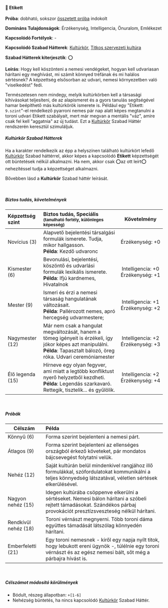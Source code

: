 #### 🔵 Etikett

**Próba**: dobható, sokszor [összetett próba](../020_kepzettsegrendszer.md#%C3%B6sszetett-k%C3%A9pzetts%C3%A9gpr%C3%B3ba-m%C3%A1sodlagos-pr%C3%B3badob%C3%A1sok) indokolt

**Domináns Tulajdonságok**: Érzékenység, Intelligencia, Önuralom, Emlékezet

**Kapcsolódó Fortélyok**: -

**Kapcsolódó Szabad Hátterek**: [Kultúrkör](../hatterek.szabad/kulturkor.md), [Titkos szervezeti kultúra](../hatterek.szabad/titkos_szervezeti_kultura.md)

**Szabad Hátterek kiterjesztik**: ⭕

**Leírás**: Hogy kell köszönteni a nemesi vendégeket, hogyan kell udvariasan hárítani egy meghívást, mi számít könnyed tréfának és mi halálos sértésnek? A képzettség elsősorban az udvari, nemesi környezetben való "viselkedést" fedi.

Természetesen nem mindegy, melyik kultúrkörben kell a társasági kihívásokat teljesíteni, de az alapismeret és a gyors tanulás segítségével hamar beépíthető más kultúrkörök ismerete is. Például egy "Etikett: `9.szint`"-el rendelkező pyarroni nemes pár nap alatt képes megtanulni a toroni udvari Etikett szabályait, mert már megvan a mentális "váz", amire csak fel kell "aggatnia" az új tudást. Ezt a  [Kultúrkör](../hatterek.szabad/kulturkor.md) Szabad Háttér rendszerén keresztül szimuláljuk.

##### Kultúrkör Szabad Hátterek
Ha a karakter rendelkezik az épp a helyszínen található kultúrkört lefedő [Kultúrkör](../hatterek.szabad/kulturkor.md) Szabad háttérrel, akkor képes a kapcsolódó **Etikett** képzettségét ott büntetések nélkül alkalmazni. Ha nem, akkor csak ⭕az ott leírt⭕ nehezítéssel tudja a képzettséget alkalmazni.

Bővebben lásd a **Kultúrkör** Szabad háttér leírását.

<br />

##### Biztos tudás, követelmények

| Képzettség szint | Biztos tudás, Speciális <br /><sub>(tanulható fortély, különleges  képesség)</sub>                                                                                                 |                   Követelmény                    |
| :--------------- | :--------------------------------------------------------------------------------------------------------------------------------------------------------------------------------- | :----------------------------------------------: |
| Novícius (3)     | Alapvető bejelentési társalgási formulák ismerete. Tudja, mikor hallgasson.<br />**Példa**: Kezdő udvaronc                                                                         |               Érzékenység:&nbsp;+0               |
| Kismester (6)    | Bevonulási, bejelentési, köszöntő és udvarlási formulák lexikális ismerete.<br />**Példa**: Ifjú kardnemes, Hivatalnok                                                             | Intelligencia:&nbsp;+0<br />Érzékenység:&nbsp;+1 |
| Mester (9)       | Ismeri és érzi a nemesi társaság hangulatának változásait.<br />**Példa**: Pallérozott nemes, apró hercegség udvarmestere;                                                         | Intelligencia:&nbsp;+1<br />Érzékenység:&nbsp;+2 |
| Nagymester (12)  | Már nem csak a hangulat megváltozását, hanem a tömeg igényeit is érzékeli, így  jókor képes azt manipulálni. <br />**Példa**: Tapasztalt bálozó, öreg róka. Udvari ceremóniamester | Intelligencia:&nbsp;+2<br />Érzékenység:&nbsp;+3 |
| Élő legenda (15) | Hírneve egy olyan fegyver, ami miatt a legtöbb konfliktust nyerő helyzetből kezdheti. <br />**Példa**: Legendás szarkavaró. Rettegik, tisztelik... és gyűlölik.                    | Intelligencia:&nbsp;+2<br />Érzékenység:&nbsp;+4 |

<br />

##### Próbák

| Célszám              | Példa                                                                                                                                                                     |
| -------------------- | :------------------------------------------------------------------------------------------------------------------------------------------------------------------------ |
| Könnyű (6)           | Forma szerint bejelenteni a nemesi párt.                                                                                                                                  |
| Átlagos (9)          | Forma szerint bejelenteni az ellenséges országból érkező követeket, pár mondatos bájcsevegést folytatni velük.                                                            |
| Nehéz (12)           | Saját kultúrán belül mindenkivel rangjához illő formulákkal, szófordulatokat kommunikálni a teljes könnyedség látszatával, véletlen sértések elkerülésével.               |
| Nagyon nehéz (15)    | Idegen kultúrába csöppenve elkerülni a sértéseket. Nemesi bálon hárítani a szóbeli rejtett  támadásokat. Szándékos párbaj provokációt presztízsveszteség nélkül hárítani. |
| Rendkívül nehéz (18) | Toroni vérnászt megnyerni. Több toroni dáma együttes támadását látszólag könnyedén hárítani.                                                                              |
| Emberfeletti (21)    | Egy toroni nemesnek - kiről egy napja nyílt titok, hogy lebukott ereni ügynök -, túlélnie egy toroni vérnászt és az egész nemesi bált, sőt még a párbajra hívást is.      |

<br />

##### Célszámot módosító körülmények

- Bódult, részeg állapotban: `+[1-6]`
- Nehézség büntetés, ha nincs kapcsolódó [Kultúrkör](../hatterek.szabad/kulturkor.md) Szabad Háttér.
